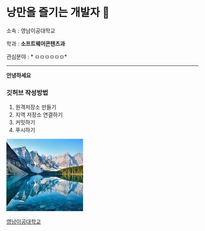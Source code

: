 

# 낭만을 즐기는 개발자 👋

소속 : 영남이공대학교

학과 : **소프트웨어콘텐츠과**

관심분야 : * ㅁㅁㅁㅁㅁㅁ*

---
**안녕하세요**

### 깃허브 작성방법
1. 원격저장소 만들기
2. 지역 저장소 연결하기
3. 커밋하기
4. 푸시하기

![프로필 이미지](./123.jpg)

[영남이공대학교](http://www.ync.ac.kr)


<!--
**rlaxodnr00/rlaxodnr00** is a ✨ _special_ ✨ repository because its `README.md` (this file) appears on your GitHub profile.

Here are some ideas to get you started:

- 🔭 I’m currently working on ...
- 🌱 I’m currently learning ...
- 👯 I’m looking to collaborate on ...
- 🤔 I’m looking for help with ...
- 💬 Ask me about ...
- 📫 How to reach me: ...
- 😄 Pronouns: ...
- ⚡ Fun fact: ...
-->

